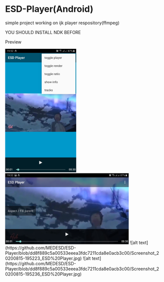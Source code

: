 # ESD-Player(Android)

simple project working on ijk player respository(ffmpeg)

YOU SHOULD INSTALL NDK BEFORE 


Preview 


<div height="100px" width="100px">
  <img src="https://github.com/MEDESD/ESD-Player/blob/dd8f889c5a00533eeea3fdc7211cda8e0acb3c00/Screenshot_20200815-195223_ESD%20Player.jpg" width="230" height="400"/>
  <img src="https://github.com/MEDESD/ESD-Player/blob/dd8f889c5a00533eeea3fdc7211cda8e0acb3c00/Screenshot_20200815-195236_ESD%20Player.jpg" width="400" height="230"/>
![alt text](https://github.com/MEDESD/ESD-Player/blob/dd8f889c5a00533eeea3fdc7211cda8e0acb3c00/Screenshot_20200815-195223_ESD%20Player.jpg)
![alt text](https://github.com/MEDESD/ESD-Player/blob/dd8f889c5a00533eeea3fdc7211cda8e0acb3c00/Screenshot_20200815-195236_ESD%20Player.jpg)
  </div>
